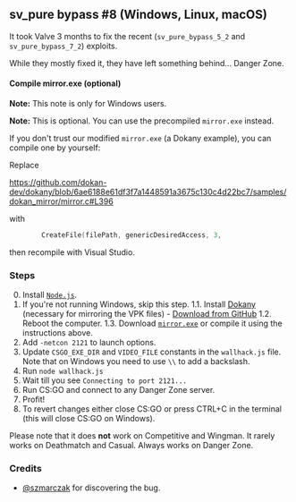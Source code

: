 ## sv\_pure bypass \#8 (Windows, Linux, macOS)

It took Valve 3 months to fix the recent (`sv_pure_bypass_5_2` and `sv_pure_bypass_7_2`) exploits.

While they mostly fixed it, they have left something behind... Danger Zone.

#### Compile mirror.exe (optional)

**Note:** This note is only for Windows users.

**Note:** This is optional. You can use the precompiled `mirror.exe` instead.

If you don't trust our modified `mirror.exe` (a Dokany example), you can compile one by yourself:

Replace

https://github.com/dokan-dev/dokany/blob/6ae6188e61df3f7a1448591a3675c130c4d22bc7/samples/dokan_mirror/mirror.c#L396

with

```c
        CreateFile(filePath, genericDesiredAccess, 3,
```

then recompile with Visual Studio.

### Steps

0. Install [`Node.js`](https://nodejs.org/en/download/current/).
1. If you're not running Windows, skip this step.
  1.1. Install [Dokany](https://github.com/dokan-dev/dokany) (necessary for mirroring the VPK files) - [Download from GitHub](https://github.com/dokan-dev/dokany/releases/download/v1.4.0.1000/Dokan_x64.msi)
  1.2. Reboot the computer.
  1.3. Download [`mirror.exe`](mirror.exe) or compile it using the instructions above.
2. Add `-netcon 2121` to launch options.
3. Update `CSGO_EXE_DIR` and `VIDEO_FILE` constants in the `wallhack.js` file.
   Note that on Windows you need to use `\\` to add a backslash.
4. Run `node wallhack.js`
5. Wait till you see `Connecting to port 2121...`
6. Run CS:GO and connect to any Danger Zone server.
7. Profit!
8. To revert changes either close CS:GO or press CTRL+C in the terminal (this will close CS:GO on Windows).

Please note that it does **not** work on Competitive and Wingman. It rarely works on Deathmatch and Casual. Always works on Danger Zone.

### Credits

* [@szmarczak](https://github.com/szmarczak) for discovering the bug.
